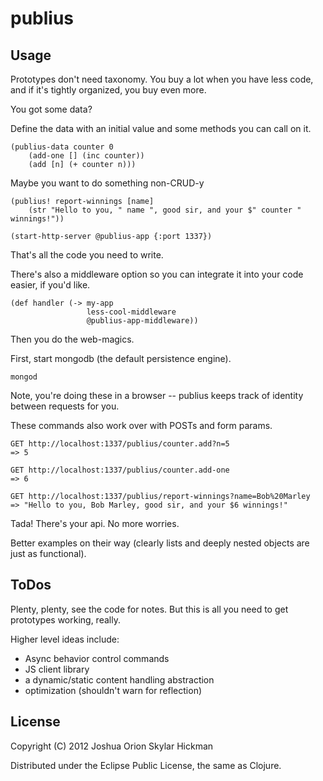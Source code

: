 # publius



## Usage

Prototypes don't need taxonomy. You buy a lot when you have less code, and if it's tightly organized, you buy even more.

You got some data?

Define the data with an initial value and some methods you can call on it.

	(publius-data counter 0
	    (add-one [] (inc counter))
	    (add [n] (+ counter n)))

Maybe you want to do something non-CRUD-y

	(publius! report-winnings [name]
	    (str "Hello to you, " name ", good sir, and your $" counter " winnings!"))

	(start-http-server @publius-app {:port 1337})

That's all the code you need to write. 

There's also a middleware option so you can integrate it into your code easier, if you'd like.

	(def handler (-> my-app
        	         less-cool-middleware
                	 @publius-app-middleware))

Then you do the web-magics. 

First, start mongodb (the default persistence engine).

	mongod

Note, you're doing these in a browser -- publius keeps track of identity between requests for you.

These commands also work over with POSTs and form params.

	GET http://localhost:1337/publius/counter.add?n=5
	=> 5

	GET http://localhost:1337/publius/counter.add-one
	=> 6

	GET http://localhost:1337/publius/report-winnings?name=Bob%20Marley
	=> "Hello to you, Bob Marley, good sir, and your $6 winnings!"

Tada! There's your api. No more worries. 

Better examples on their way (clearly lists and deeply nested objects are just as functional). 

## ToDos

Plenty, plenty, see the code for notes. But this is all you need to get prototypes working, really.

Higher level ideas include:
* Async behavior control commands
* JS client library
* a dynamic/static content handling abstraction
* optimization (shouldn't warn for reflection)

## License

Copyright (C) 2012 Joshua Orion Skylar Hickman

Distributed under the Eclipse Public License, the same as Clojure.
